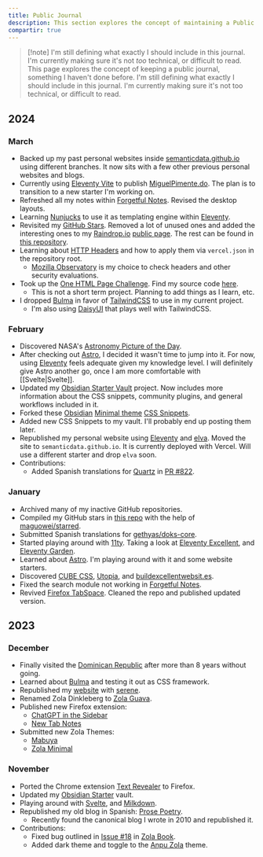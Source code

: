 ```yaml
---
title: Public Journal
description: This section explores the concept of maintaining a Public Journal.
compartir: true
---
```


> [!note] I'm still defining what exactly I should include in this journal. I'm currently making sure it's not _too_ technical, or difficult to read. This page explores the concept of keeping a public journal, something I haven't done before. I'm still defining what exactly I should include in this journal. I'm currently making sure it's not too technical, or difficult to read.

## 2024

### March

- Backed up my past personal websites inside [semanticdata.github.io](https://github.com/semanticdata/semanticdata.github.io) using different branches. It now sits with a few other previous personal websites and blogs.
- Currently using [Eleventy Vite](https://github.com/matthiasott/eleventy-plus-vite) to publish [MiguelPimente.do](https://miguelpimentel.do). The plan is to transition to a new starter I'm working on.
- Refreshed all my notes within [Forgetful Notes](https://forgetfulnotes.com/). Revised the desktop layouts.
- Learning [Nunjucks](https://mozilla.github.io/nunjucks/) to use it as templating engine within [Eleventy](https://www.11ty.dev/).
- Revisited my [GitHub Stars](https://github.com/semanticdata/github-stars). Removed a lot of unused ones and added the interesting ones to my [Raindrop.io](https://rindrop.io) [public page](https://raindrop.io/SemanticData). The rest can be found in [this repository](https://github.com/semanticdata/github-stars).
- Learning about [HTTP Headers](https://vercel.com/docs/edge-network/headers) and how to apply them via `vercel.json` in the repository root.
  - [Mozilla Observatory](https://observatory.mozilla.org/) is my choice to check headers and other security evaluations.
- Took up the [One HTML Page Challenge](onehtmlpagechallenge.com). Find my source code [here](https://github.com/semanticdata/one-html-page-challenge).
  - This is not a short term project. Planning to add things as I learn, etc.
- I dropped [Bulma](https://bulma.io/) in favor of [TailwindCSS](https://tailwindcss.com/) to use in my current project.
  - I'm also using [DaisyUI](daisyui.com/) that plays well with TailwindCSS.

### February

- Discovered NASA's [Astronomy Picture of the Day](https://apod.nasa.gov/apod/).
- After checking out [Astro](https://astro.build/), I decided it wasn't time to jump into it. For now, using [Eleventy](https://www.11ty.dev/) feels adequate given my knowledge level. I will definitely give Astro another go, once I am more comfortable with [[Svelte|Svelte]].
- Updated my [Obsidian Starter Vault](https://github.com/semanticdata/obsidian-starter-vault) project. Now includes more information about the CSS snippets, community plugins, and general workflows included in it.
- Forked these [Obsidian](https://obsidian.md) [Minimal theme](https://github.com/kepano/obsidian-minimal) [CSS Snippets](https://github.com/replete/obsidian-minimal-theme-css-snippets).
- Added new CSS Snippets to my vault. I'll probably end up posting them later.
- Republished my personal website using [Eleventy](https://www.11ty.dev/) and [elva](https://github.com/scottsweb/elva). Moved the site to `semanticdata.github.io`. It is currently deployed with Vercel. Will use a different starter and drop `elva` soon.
- Contributions:
  - Added Spanish translations for [Quartz](https://github.com/jackyzha0/quartz) in [PR #822](https://github.com/jackyzha0/quartz/pull/822).

### January

- Archived many of my inactive GitHub repositories.
- Compiled my GitHub stars in [this repo](https://github.com/semanticdata/github-stars) with the help of [maguowei/starred](https://github.com/maguowei/starred).
- Submitted Spanish translations for [gethyas/doks-core](https://github.com/gethyas/doks-core).
- Started playing around with [11ty](https://www.11ty.dev/). Taking a look at [Eleventy Excellent](https://github.com/madrilene/eleventy-excellent), and [Eleventy Garden](https://github.com/binyamin/eleventy-garden).
- Learned about [Astro](https://astro.build/). I'm playing around with it and some website starters.
- Discovered [CUBE CSS](https://cube.fyi/), [Utopia](https://utopia.fyi/), and [buildexcellentwebsit.es](https://buildexcellentwebsit.es/).
- Fixed the search module not working in [Forgetful Notes](https://github.com/semanticdata/forgetful-notes).
- Revived [Firefox TabSpace](https://github.com/semanticdata/firefox-tabspace). Cleaned the repo and published updated version.

## 2023

### December

- Finally visited the [Dominican Republic](https://en.wikipedia.org/wiki/Dominican_Republic) after more than 8 years without going.
- Learned about [Bulma](https://bulma.io/) and testing it out as CSS framework.
- Republished my [website](https://github.com/semanticdata/semanticdata.github.io) with [serene](https://github.com/isunjn/serene).
- Renamed Zola Dinkleberg to [Zola Guava](https://github.com/semanticdata/zola-guava).
- Published new Firefox extension:
  - [ChatGPT in the Sidebar](https://github.com/semanticdata/firefox-chatgpt-in-sidebar)
  - [New Tab Notes](https://github.com/semanticdata/firefox-new-tab-notes)
- Submitted new Zola Themes:
  - [Mabuya](https://github.com/semanticdata/mabuya)
  - [Zola Minimal](https://github.com/semanticdata/zola-minimal)

### November

- Ported the Chrome extension [Text Revealer](https://github.com/jamigibbs/text-revealer-chrome-extension) to Firefox.
- Updated my [Obsidian Starter](https://github.com/semanticdata/obsidian-starter-vault) vault.
- Playing around with [Svelte](https://svelte.dev/), and [Milkdown](https://milkdown.dev/).
- Republished my old blog in Spanish: [Prose Poetry](https://github.com/semanticdata/prose-poetry).
  - Recently found the canonical blog I wrote in 2010 and republished it.
- Contributions:
  - Fixed bug outlined in [Issue #18](https://github.com/getzola/book/issues/18) in [Zola Book](https://github.com/getzola/book).
  - Added dark theme and toggle to the [Anpu Zola](https://github.com/zbrox/anpu-zola-theme) theme.

